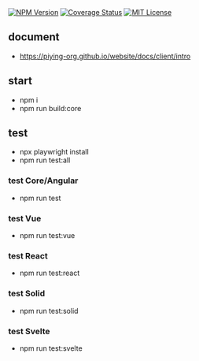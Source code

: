 <div><a href="https://www.npmjs.com/package/@piying/view-core"><img src="https://img.shields.io/npm/v/@piying/view-core" alt="NPM Version" /></a> <a href="https://coveralls.io/github/piying-org/piying-view?branch=main"><img src="https://coveralls.io/repos/github/piying-org/piying-view/badge.svg" alt="Coverage Status" ></a> <a href=""><img src="https://img.shields.io/badge/License-MIT-teal.svg" alt="MIT License" /></a></div>

## document

- https://piying-org.github.io/website/docs/client/intro

## start

- npm i
- npm run build:core

## test

- npx playwright install
- npm run test:all

### test Core/Angular

- npm run test

### test Vue

- npm run test:vue

### test React

- npm run test:react

### test Solid

- npm run test:solid

### test Svelte

- npm run test:svelte
